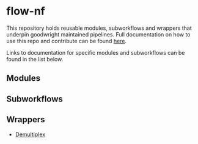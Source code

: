 # flow-nf

This repository holds reusable modules, subworkflows and wrappers that underpin goodwright maintained pipelines. Full documentation on how to use this repo and contribute can be found [here](https://github.com/goodwright/flow-docs/blob/master/Flow%20Nextflow%20Conventions.md).

Links to documentation for specific modules and subworkflows can be found in the list below.

## Modules

## Subworkflows

## Wrappers

- [Demultiplex](https://github.com/goodwright/flow-nf/blob/master/docs/demultiplex.md)

